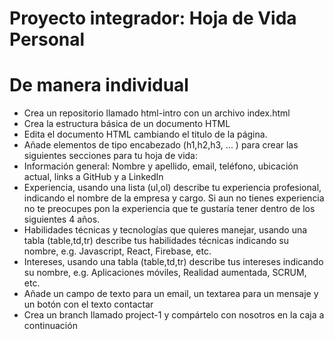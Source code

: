 # Proyecto integrador: Hoja de Vida Personal

# De manera individual

- Crea un repositorio llamado html-intro con un archivo index.html
- Crea la estructura básica de un documento HTML
- Edita el documento HTML cambiando el titulo de la página.
- Añade elementos de tipo encabezado (h1,h2,h3, ... ) para crear las siguientes secciones para tu hoja de vida:
- Información general: Nombre y apellido, email, teléfono, ubicación actual, links a GitHub y a LinkedIn
- Experiencia, usando una lista (ul,ol) describe tu experiencia profesional, indicando el nombre de la empresa y cargo. Si aun no tienes experiencia no te preocupes pon la experiencia que te gustaría tener dentro de los siguientes 4 años.
- Habilidades técnicas y tecnologías que quieres manejar, usando una tabla (table,td,tr) describe tus habilidades técnicas indicando su nombre, e.g. Javascript, React, Firebase, etc.
- Intereses, usando una tabla (table,td,tr) describe tus intereses indicando su nombre, e.g. Aplicaciones móviles, Realidad aumentada, SCRUM, etc.
- Añade un campo de texto para un email, un textarea para un mensaje y un botón con el texto contactar
- Crea un branch llamado project-1 y compártelo con nosotros en la caja a continuación
